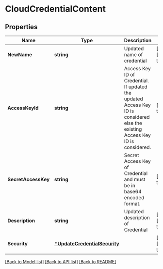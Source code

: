 # CloudCredentialContent

## Properties
Name | Type | Description | Notes
------------ | ------------- | ------------- | -------------
**NewName** | **string** | Updated name of credential | [optional] [default to null]
**AccessKeyId** | **string** | Access Key ID of Credential. If updated the updated Access Key ID is considered else the existing Access Key ID is considered. | [default to null]
**SecretAccessKey** | **string** | Secret Access Key of Credential and must be in base64 encoded format. | [default to null]
**Description** | **string** | Updated description of Credential | [optional] [default to null]
**Security** | [***UpdateCredentialSecurity**](UpdateCredentialSecurity.md) |  | [optional] [default to null]

[[Back to Model list]](../README.md#documentation-for-models) [[Back to API list]](../README.md#documentation-for-api-endpoints) [[Back to README]](../README.md)

